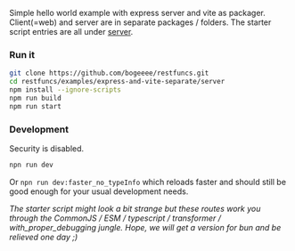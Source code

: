 Simple hello world example with express server and vite as packager.
Client(=web) and server are in separate packages / folders. The starter script entries are all under [server](server).

### Run it
```bash
git clone https://github.com/bogeeee/restfuncs.git
cd restfuncs/examples/express-and-vite-separate/server
npm install --ignore-scripts
npm run build
npm run start
```


### Development
Security is disabled.
```bash
npn run dev
```


Or `npn run dev:faster_no_typeInfo` which reloads faster and should still be good enough for your usual development needs.

_The starter script might look a bit strange but these routes work you through the CommonJS / ESM / typescript / transformer / with_proper_debugging  jungle. Hope, we will get a version for bun and be relieved one day ;)_